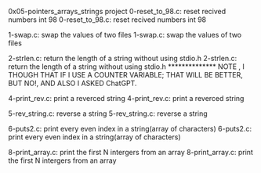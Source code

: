 0x05-pointers_arrays_strings project
0-reset_to_98.c: reset recived numbers int 98
0-reset_to_98.c: reset recived numbers int 98

1-swap.c: swap the values of two files
1-swap.c: swap the values of two files

2-strlen.c: return the length of a string without using stdio.h
2-strlen.c: return the length of a string without using stdio.h
************** NOTE , I THOUGH THAT IF I USE A COUNTER VARIABLE;
THAT WILL BE BETTER, BUT NO!, AND ALSO I ASKED ChatGPT.

4-print_rev.c: print a reverced string
4-print_rev.c: print a reverced string

5-rev_string.c: reverse a string
5-rev_string.c: reverse a string

6-puts2.c: print every even index in a string(array of characters)
6-puts2.c: print every even index in a string(array of characters)

8-print_array.c: print the first N intergers from an array
8-print_array.c: print the first N intergers from an array

